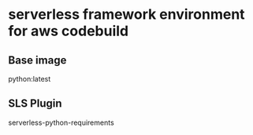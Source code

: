 # serverless framework environment for aws codebuild

## Base image
python:latest

## SLS Plugin
serverless-python-requirements
